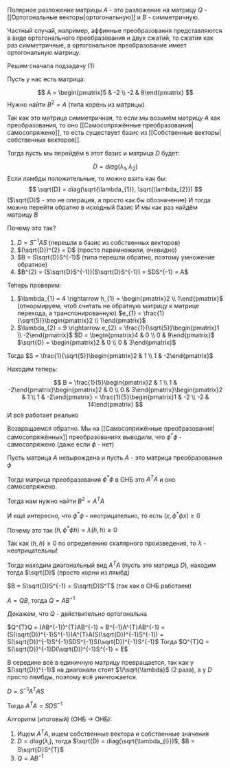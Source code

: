Полярное разложение матрицы $A$ - это разложение на матрицу $Q$ - [[Ортогональные векторы|ортогональную]] и $B$ - симметричную.

Частный случай, например, аффинные преобразования представляются в виде ортогонального преобразования и двух сжатий, то сжатия как раз симметричные, а ортогональное преобразование имеет ортогональную матрицу.

Решим сначала подзадачу (1)

Пусть у нас есть матрица:

$$
A = \begin{pmatrix}5 & -2 \\ -2 & 8\end{pmatrix}
$$
Нужно найти $B^{2} = A$ (типа корень из матрицы).

Так как это матрица симметричная, то если мы возьмём матрицу $A$ как преобразования, то оно [[Самосопряжённые преобразования|самосопряжено]], то есть существует базис из [[Собственные векторы|собственных векторов]].

Тогда пусть мы перейдём в этот базис и матрица $D$ будет:

$$
D = diag(\lambda_{1},\lambda_{2})
$$
Если лямбды положительные, то можно взять как бы:
$$
\sqrt{D} = diag(\sqrt{\lambda_{1}}, \sqrt{\lambda_{2}})
$$
($\sqrt{D}$ - это не операция, а просто как бы обозначение)
И тогда можно перейти обратно в исходный базис
И мы как раз найдём матрицу $B$

Почему это так?
1) $D = S^{-1}AS$ (перешли в базис из собственных векторов)
2) $(\sqrt{D})^{2} = D$ (просто перемножили, очевидно)
3) $B = S\sqrt{D}S^{-1}$ (типа перешли обратно, поэтому умножение обратное)
4) $B^{2} = (S\sqrt{D}S^{-1})(S\sqrt{D}S^{-1}) = SDS^{-1} = A$

Теперь проверим:

1) $\lambda_{1} = 4 \rightarrow h_{1} = \begin{pmatrix}2 \\ 1\end{pmatrix}$ (отнормируем, чтоб считать не обратную матрицу к матрице перехода, а транспонированную) $e_{1} = \frac{1}{\sqrt{5}}\begin{pmatrix}2 \\ 1\end{pmatrix}$ 
2) $\lambda_{2} = 9 \rightarrow e_{2} = \frac{1}{\sqrt{5}}\begin{pmatrix}1 \\ -2\end{pmatrix}$
$D = \begin{pmatrix}4 & 0 \\ 0 & 9\end{pmatrix}$
$\sqrt{D} = \begin{pmatrix}2 & 0 \\ 0 & 3\end{pmatrix}$

Тогда $S = \frac{1}{\sqrt{5}}\begin{pmatrix}2 & 1 \\ 1 & -2\end{pmatrix}$

Находим теперь:

$$
B = \frac{1}{5}\begin{pmatrix}2 & 1 \\ 1 & -2\end{pmatrix}\begin{pmatrix}2 & 0 \\ 0 & 3\end{pmatrix}\begin{pmatrix}2 & 1 \\ 1 & -2\end{pmatrix} = \frac{1}{5}\begin{pmatrix}1 & -2 \\ -2 & 14\end{pmatrix}
$$
И всё работает реально

Возвращаемся обратно.
Мы на [[Самосопряжённые преобразования|самосопряжённых]] преобразованиях выводили, что $\phi^{*}\phi$ - самосопряжено (даже если $\phi$ - нет)

Пусть матрица $A$ невырождена и пусть $A$ - это матрица преобразования $\phi$

Тогда матрица преобразования $\phi^{*}\phi$ в ОНБ это $A^{T}A$ и оно самосопряжено.

Тогда нам нужно найти $B^{2} = A^{T}A$

И ещё интересно, что $\phi^{*}\phi$ - неотрицательно, то есть $(x, \phi^{*}\phi x)\geq 0$

Почему это так $(h, \phi^{*}\phi h) = \lambda(h, h)\geq 0$

Так как $(h, h) \geq 0$ по определению скалярного произведения, то $\lambda$ - неотрицательны!

Тогда находим диагональный вид $A^{T}A$ (пусть это матрица $D$), находим тогда $\sqrt{D}$ (просто корни из лямбд)

$B = S\sqrt{D}S^{-1} = S\sqrt{D}S^T$ (так как в ОНБ работаем)

$A = QB$, тогда $Q = AB^{-1}$

Докажем, что $Q$ - действительно ортогональна

$Q^{T}Q = (AB^{-1})^{T}AB^{-1} = B^{-1}A^{T}AB^{-1} = (S(\sqrt{D})^{-1}S^{-1})A^{T}A(S(\sqrt{D})^{-1}S^{-1}) = S(\sqrt{D})^{-1}S^{-1}SDS^{-1}S(\sqrt{D})^{-1}S^{-1}$
Тогда $Q^{T}Q = S(\sqrt{D})^{-1}D(\sqrt{D})^{-1}S^{-1} = E$

В середине всё в единичную матрицу превращается, так как у $(\sqrt{D})^{-1}$ на диагонали стоят $1/\sqrt{\lambda}$ (2 раза), а у $D$ просто лямбды, поэтому всё уничтожается.

$D = S^{-1}A^{T}AS$

Тогда $A^{T}A = SDS^{-1}$

Алгоритм (итоговый) (ОНБ -> ОНБ):

1) Ищем $A^{T}A$, ищем собственные вектора и собственные значения
2) $D = diag(\lambda_{i})$, тогда $\sqrt{D} = diag(\sqrt{\lambda_{i}})$, $B = S\sqrt{D}S^{T}$ 
3) $Q = AB^{-1}$

